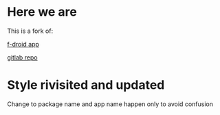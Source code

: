 # Here we are
This is a fork of: 

[f-droid app](https://f-droid.org/en/packages/org.biotstoiq.launch/) 

[gitlab repo](https://gitlab.com/biotstoiq/launch)

# Style rivisited and updated

Change to package name and app name happen only to avoid confusion